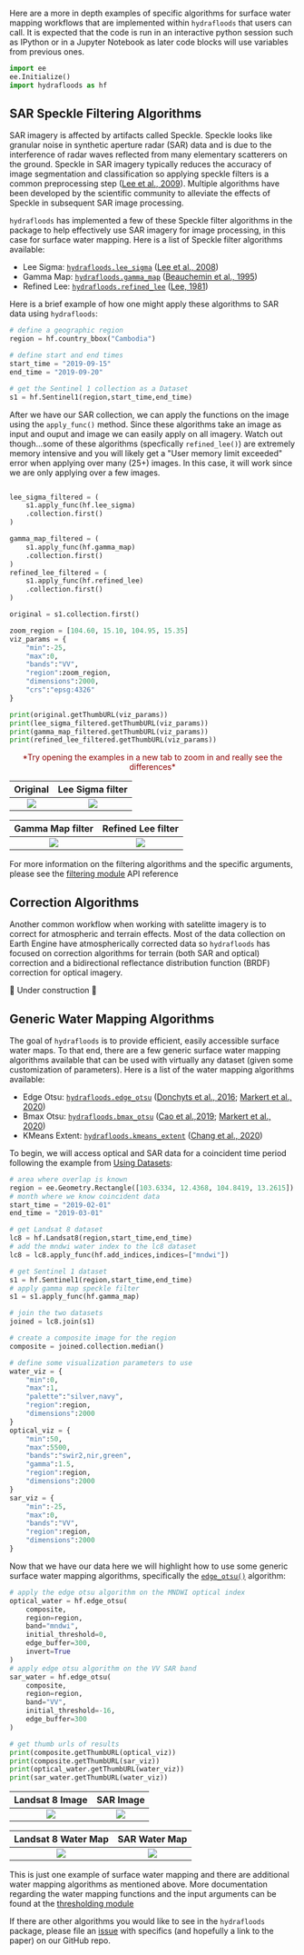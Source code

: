 Here are a more in depth examples of specific algorithms for surface water mapping workflows that are implemented within `hydrafloods` that users can call. It is expected that the code is run in an interactive python session such as IPython or in a Jupyter Notebook as later code blocks will use variables from previous ones.

```python
import ee
ee.Initialize()
import hydrafloods as hf
```

## SAR Speckle Filtering Algorithms

SAR imagery is affected by artifacts called Speckle. Speckle looks like  granular noise in synthetic aperture radar (SAR) data and is due to the interference of radar waves reflected from many elementary scatterers on the ground. Speckle in SAR imagery typically reduces the accuracy of image segmentation and classification so applying speckle filters is a common preprocessing step ([Lee et al., 2009](https://doi.org/10.1080/02757259409532206)). Multiple algorithms have been developed by the scientific community to alleviate the effects of Speckle in subsequent SAR image processing.

`hydrafloods` has implemented a few of these Speckle filter algorithms in the package to help effectively use SAR imagery for image processing, in this case for surface water mapping. Here is a list of Speckle filter algorithms available:

 - Lee Sigma: [`hydrafloods.lee_sigma`](/filtering/#hydrafloods.filtering.lee_sigma) ([Lee et al., 2008](https://doi.org/10.1109/TGRS.2008.2002881))
 - Gamma Map: [`hydrafloods.gamma_map`](/filtering/#hydrafloods.filtering.gamma_map) ([Beauchemin et al., 1995](https://doi.org/10.1080/01431169608949067))
 - Refined Lee: [`hydrafloods.refined_lee`](/filtering/#hydrafloods.filtering.refined_lee) ([Lee, 1981](https://doi.org/10.1016/S0146-664X(81)80018-4))

 Here is a brief example of how one might apply these algorithms to SAR data using `hydrafloods`:

```python
# define a geographic region
region = hf.country_bbox("Cambodia")

# define start and end times
start_time = "2019-09-15"
end_time = "2019-09-20"

# get the Sentinel 1 collection as a Dataset
s1 = hf.Sentinel1(region,start_time,end_time)
```

After we have our SAR collection, we can apply the functions on the image using the `apply_func()` method. Since these algorithms take an image as input and ouput and image we can easily apply on all imagery. Watch out though...some of these algorithms (specfically `refined_lee()`) are extremely memory intensive and you will likely get a "User memory limit exceeded" error when applying over many (25+) images. In this case, it will work since we are only applying over a few images.

```python

lee_sigma_filtered = (
    s1.apply_func(hf.lee_sigma)
    .collection.first()
)

gamma_map_filtered = (
    s1.apply_func(hf.gamma_map)
    .collection.first()
)
refined_lee_filtered = (
    s1.apply_func(hf.refined_lee)
    .collection.first()
)

original = s1.collection.first()

zoom_region = [104.60, 15.10, 104.95, 15.35]
viz_params = {
    "min":-25,
    "max":0,
    "bands":"VV",
    "region":zoom_region,
    "dimensions":2000,
    "crs":"epsg:4326"
}

print(original.getThumbURL(viz_params))
print(lee_sigma_filtered.getThumbURL(viz_params))
print(gamma_map_filtered.getThumbURL(viz_params))
print(refined_lee_filtered.getThumbURL(viz_params))

```
<!-- html code for figure caption -->
<span class="img_caption" style="display: block; text-align: center; font-size: 14px; color: darkred;">
    *Try opening the examples in a new tab to zoom in and really see the differences*
</span>

 Original                        | Lee Sigma filter
:-------------------------------:|:-------------------------------:
![](img/algos_sar_original.jpeg) | ![](img/algos_sar_leesigma.jpeg) 

 Gamma Map filter                | Refined Lee filter
:-------------------------------:|:-------------------------------:
![](img/algos_sar_gammamap.jpeg) | ![](img/algos_sar_refinedlee.png) 

For more information on the filtering algorithms and the specific arguments, please see the [filtering module](/filtering/) API reference


## Correction Algorithms

Another common workflow when working with satelitte imagery is to correct for atmospheric and terrain effects. Most of the data collection on Earth Engine have atmospherically corrected data so `hydrafloods` has focused on correction algorithms for terrain (both SAR and optical) correction and a bidirectional reflectance distribution function (BRDF) correction for optical imagery.

🚧 Under construction 🚧


## Generic Water Mapping Algorithms

The goal of `hydrafloods` is to provide efficient, easily accessible surface water maps. To that end, there are a few generic surface water mapping algorithms available that can be used with virtually any dataset (given some customization of parameters). Here is a list of the water mapping algorithms available:

- Edge Otsu: [`hydrafloods.edge_otsu`](/thresholding/#hydrafloods.thresholding.edge_otsu) ([Donchyts et al., 2016](https://doi.org/10.3390/rs8050386); [Markert et al., 2020](https://doi.org/10.3390/rs12152469))
- Bmax Otsu: [`hydrafloods.bmax_otsu`](/thresholding/#hydrafloods.thresholding.bmax_otsu) ([Cao et al.,2019](https://doi.org/10.3390/w11040786); [Markert et al., 2020](https://doi.org/10.3390/rs12152469))
- KMeans Extent: [`hydrafloods.kmeans_extent`](/thresholding/#hydrafloods.thresholding.kmeans_extent) ([Chang et al., 2020](https://doi.org/10.1016/j.rse.2020.111732))

To begin, we will access optical and SAR data for a coincident time period following the example from [Using Datasets](/using-datasets/):

```python
# area where overlap is known
region = ee.Geometry.Rectangle([103.6334, 12.4368, 104.8419, 13.2615])
# month where we know coincident data
start_time = "2019-02-01"
end_time = "2019-03-01"

# get Landsat 8 dataset
lc8 = hf.Landsat8(region,start_time,end_time)
# add the mndwi water index to the lc8 dataset
lc8 = lc8.apply_func(hf.add_indices,indices=["mndwi"])

# get Sentinel 1 dataset
s1 = hf.Sentinel1(region,start_time,end_time)
# apply gamma map speckle filter
s1 = s1.apply_func(hf.gamma_map)

# join the two datasets
joined = lc8.join(s1)

# create a composite image for the region
composite = joined.collection.median()

# define some visualization parameters to use
water_viz = {
    "min":0,
    "max":1,
    "palette":"silver,navy",
    "region":region,
    "dimensions":2000
}
optical_viz = {
    "min":50,
    "max":5500,
    "bands":"swir2,nir,green",
    "gamma":1.5,
    "region":region,
    "dimensions":2000
}
sar_viz = {
    "min":-25,
    "max":0,
    "bands":"VV",
    "region":region,
    "dimensions":2000
}
```

Now that we have our data here we will highlight how to use some generic surface water mapping algorithms, specifically the [`edge_otsu()`](/thresholding/#hydrafloods.thresholding.edge_otsu) algorithm:

```python
# apply the edge otsu algorithm on the MNDWI optical index
optical_water = hf.edge_otsu(
    composite,
    region=region,
    band="mndwi",
    initial_threshold=0,
    edge_buffer=300,
    invert=True
)
# apply edge otsu algorithm on the VV SAR band
sar_water = hf.edge_otsu(
    composite,
    region=region,
    band="VV",
    initial_threshold=-16,
    edge_buffer=300
)

# get thumb urls of results
print(composite.getThumbURL(optical_viz))
print(composite.getThumbURL(sar_viz))
print(optical_water.getThumbURL(water_viz))
print(sar_water.getThumbURL(water_viz))
```

 Landsat 8 Image                 | SAR Image
:-------------------------------:|:-------------------------------:
![](img/algos_water_optical.png) | ![](img/algos_water_sar.png) 

 Landsat 8 Water Map                  | SAR Water Map
:------------------------------------:|:---------------------------------:
![](img/algos_water_optical_edge.png) | ![](img/algos_water_sar_edge.png) 

This is just one example of surface water mapping and there are additional water mapping algorithms as mentioned above. More documentation regarding the water mapping functions and the input arguments can be found at the [thresholding module](/thresholding/)

If there are other algorithms you would like to see in the `hydrafloods` package, please file an [issue](https://github.com/Servir-Mekong/hydra-floods/issues) with specifics (and hopefully a link to the paper) on our GitHub repo.